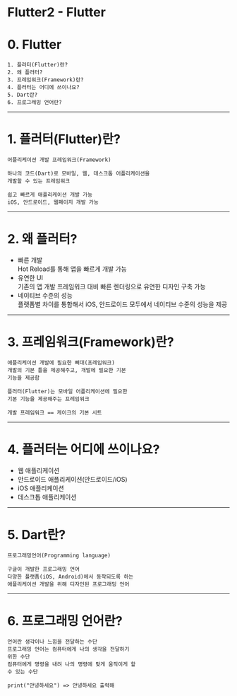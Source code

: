 Flutter2 - Flutter
========

# 0. Flutter
	1. 플러터(Flutter)란?
	2. 왜 플러터?
	3. 프레임워크(Framework)란?
	4. 플러터는 어디에 쓰이나요?
	5. Dart란?
	6. 프로그래밍 언어란?

***
# 1. 플러터(Flutter)란?
	어플리케이션 개발 프레임워크(Framework)
    
    하나의 코드(Dart)로 모바일, 웹, 데스크톱 어플리케이션을
    개발할 수 있는 프레임워크
    
    쉽고 빠르게 애플리케이션 개발 가능
    iOS, 안드로이드, 웹페이지 개발 가능
    
***
# 2. 왜 플러터?
- 빠른 개발<br/>Hot Reload를 통해 앱을 빠르게 개발 가능
- 유연한 UI<br/>기존의 앱 개발 프레임워크 대비 빠른 렌더링으로 유연한 디자인 구축 가능
- 네이티브 수준의 성능<br/>플랫폼별 차이를 통합해서 iOS, 안드로이드 모두에서 네이티브 수준의 성능을 제공

***
# 3. 프레임워크(Framework)란?
	애플리케이션 개발에 필요한 뼈대(프레임워크)
    개발의 기본 틀을 제공해주고, 개발에 필요한 기본
    기능을 제공함
    
    플러터(Flutter)는 모바일 어플리케이션에 필요한
    기본 기능을 제공해주는 프레임워크
    
    개발 프레임워크 == 케이크의 기본 시트

***
# 4. 플러터는 어디에 쓰이나요?
- 웹 애플리케이션
- 안드로이드 애플리케이션(안드로이드/iOS)
- iOS 애플리케이션
- 데스크톱 애플리케이션

***
# 5. Dart란?
	프로그래밍언어(Programming language)
    
    구글이 개발한 프로그래밍 언어
    다양한 플랫폼(iOS, Android)에서 동작되도록 하는
    애플리케이션 개발을 위해 디자인된 프로그래밍 언어

***
# 6. 프로그래밍 언어란?
	언어란 생각이나 느낌을 전달하는 수단
    프로그래밍 언어는 컴퓨터에게 나의 생각을 전달하기
    위한 수단
    컴퓨터에게 명령을 내려 나의 명령에 맞게 움직이게 할
    수 있는 수단
    
    print("안녕하세요") => 안녕하세요 출력해